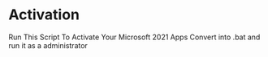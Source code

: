 # Activation
Run This Script To Activate Your Microsoft 2021 Apps
Convert into .bat and run it as a administrator 
